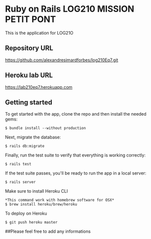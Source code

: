 # Ruby on Rails LOG210 MISSION PETIT PONT

This is the application for LOG21O

## Repository URL
https://github.com/alexandresimardforbes/log210Eq7.git

## Heroku lab URL
https://lab210eq7.herokuapp.com

## Getting started

To get started with the app, clone the repo and then install the needed gems:


```
$ bundle install --without production
```

Next, migrate the database:

```
$ rails db:migrate
```

Finally, run the test suite to verify that everything is working correctly:

```
$ rails test
```

If the test suite passes, you'll be ready to run the app in a local server:

```
$ rails server
```
Make sure to install Heroku CLI
```
*This command work with homebrew software for OSX*
$ brew install heroku/brew/heroku
```
To deploy on Heroku

```
$ git push heroku master
```

##Please feel free to add any informations

